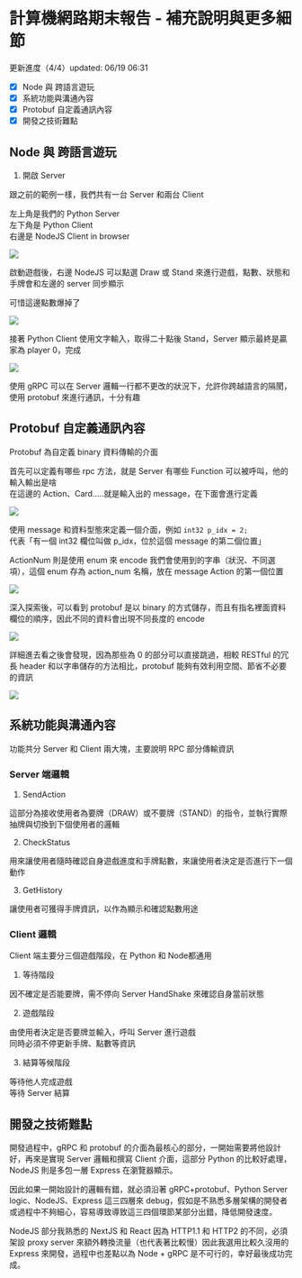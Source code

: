 # 計算機網路期末報告 - 補充說明與更多細節

更新進度（4/4）updated: 06/19 06:31

- [X] Node 與 跨語言遊玩
- [X] 系統功能與溝通內容
- [X] Protobuf 自定義通訊內容
- [X] 開發之技術難點

## Node 與 跨語言遊玩

1. 開啟 Server

跟之前的範例一樣，我們共有一台 Server 和兩台 Client

左上角是我們的 Python Server  
左下角是 Python Client  
右邊是 NodeJS Client in browser

![](static/node_1.png)

啟動遊戲後，右邊 NodeJS 可以點選 Draw 或 Stand 來進行遊戲，點數、狀態和手牌會和左邊的 server 同步顯示

可惜這邊點數爆掉了

![](static/node_2.png)

接著 Python Client 使用文字輸入，取得二十點後 Stand，Server 顯示最終是贏家為 player 0，完成

![](static/node_3.png)

使用 gRPC 可以在 Server 邏輯一行都不更改的狀況下，允許你跨越語言的隔閡，使用 protobuf 來進行通訊，十分有趣

## Protobuf 自定義通訊內容

Protobuf 為自定義 binary 資料傳輸的介面

首先可以定義有哪些 rpc 方法，就是 Server 有哪些 Function 可以被呼叫，他的輸入輸出是啥  
在這邊的 Action、Card.....就是輸入出的 message，在下面會進行定義

![](static/protobuf_1.png)

使用 message 和資料型態來定義一個介面，例如 `int32 p_idx = 2;`  
代表「有一個 int32 欄位叫做 p_idx，位於這個 message 的第二個位置」

ActionNum 則是使用 enum 來 encode 我們會使用到的字串（狀況、不同選項），這個 enum 存為 action_num 名稱，放在 message Action 的第一個位置

![](static/protobuf_2.png)

深入探索後，可以看到 protobuf 是以 binary 的方式儲存，而且有指名裡面資料欄位的順序，因此不同的資料會出現不同長度的 encode

![](static/protobuf_3.png)

詳細進去看之後會發現，因為那些為 0 的部分可以直接跳過，相較 RESTful 的冗長 header 和以字串儲存的方法相比，protobuf 能夠有效利用空間、節省不必要的資訊

![](static/protobuf_4.png)


## 系統功能與溝通內容

功能共分 Server 和 Client 兩大塊，主要說明 RPC 部分傳輸資訊

### Server 端邏輯

1. SendAction

這部分為接收使用者為要牌（DRAW）或不要牌（STAND）的指令，並執行實際抽牌與切換到下個使用者的邏輯

2. CheckStatus

用來讓使用者隨時確認自身遊戲進度和手牌點數，來讓使用者決定是否進行下一個動作

3. GetHistory

讓使用者可獲得手牌資訊，以作為顯示和確認點數用途

### Client 邏輯

Client 端主要分三個遊戲階段，在 Python 和 Node都通用

1. 等待階段

因不確定是否能要牌，需不停向 Server HandShake 來確認自身當前狀態

2. 遊戲階段

由使用者決定是否要牌並輸入，呼叫 Server 進行遊戲  
同時必須不停更新手牌、點數等資訊  

3. 結算等候階段

等待他人完成遊戲  
等待 Server 結算

## 開發之技術難點

開發過程中，gRPC 和 protobuf 的介面為最核心的部分，一開始需要將他設計好，再來是實現 Server 邏輯和撰寫 Client 介面，這部分 Python 的比較好處理，NodeJS 則是多包一層 Express 在瀏覽器顯示。

因此如果一開始設計的邏輯有錯，就必須沿著 gRPC+protobuf、Python Server logic、NodeJS、Express 這三四層來 debug，假如是不熟悉多層架構的開發者或過程中不夠細心，容易導致導致這三四個環節某部分出錯，降低開發速度。

NodeJS 部分我熟悉的 NextJS 和 React 因為 HTTP1.1 和 HTTP2 的不同，必須架設 proxy server 來額外轉換流量（也代表著比較慢）因此我選用比較久沒用的 Express 來開發，過程中也差點以為 Node + gRPC 是不可行的，幸好最後成功完成。